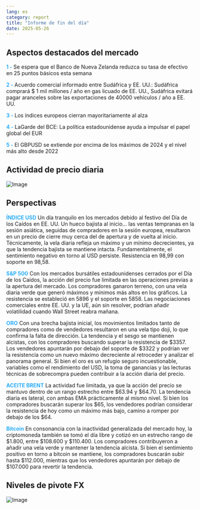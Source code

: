 ```yaml
---
lang: es
category: report
title: "Informe de fin del día"
date: 2025-05-26
---
```



<h2>Aspectos destacados del mercado</h2>
<strong style="color: #2caef7;">1 - </strong> Se espera que el Banco de Nueva Zelanda reduzca su tasa de efectivo en 25 puntos básicos esta semana

<strong style="color: #2caef7;">2 - </strong> Acuerdo comercial informado entre Sudáfrica y EE. UU.: Sudáfrica comprará $ 1 mil millones / año en gas licuado de EE. UU., Sudáfrica evitará pagar aranceles sobre las exportaciones de 40000 vehículos / año a EE. UU.

<strong style="color: #2caef7;">3 - </strong> Los índices europeos cierran mayoritariamente al alza

<strong style="color: #2caef7;">4 - </strong> LaGarde del BCE: La política estadounidense ayuda a impulsar el papel global del EUR

<strong style="color: #2caef7;">5 - </strong> El GBPUSD se extiende por encima de los máximos de 2024 y el nivel más alto desde 2022



<h2>Actividad de precio diaria</h2>
<img src="https://markleighedu.github.io/img/May-2025/26-May-2025/price.jpg" alt="Image"/>

<h2>Perspectivas</h2>
<strong style="color: #2caef7;">ÍNDICE USD</strong> Un día tranquilo en los mercados debido al festivo del Día de los Caídos en EE. UU. Un hueco bajista al inicio… las ventas tempranas en la sesión asiática, seguidas de compradores en la sesión europea, resultaron en un precio de cierre muy cerca del de apertura y de vuelta al inicio. Técnicamente, la vela diaria refleja un máximo y un mínimo decrecientes, ya que la tendencia bajista se mantiene intacta. Fundamentalmente, el sentimiento negativo en torno al USD persiste. Resistencia en 98,99 con soporte en 98,58.

<strong style="color: #2caef7;">S&P 500</strong> Con los mercados bursátiles estadounidenses cerrados por el Día de los Caídos, la acción del precio fue limitada en las operaciones previas a la apertura del mercado. Los compradores ganaron terreno, con una vela diaria verde que generó máximos y mínimos más altos en los gráficos. La resistencia se estableció en 5896 y el soporte en 5858. Las negociaciones comerciales entre EE. UU. y la UE, aún sin resolver, podrían añadir volatilidad cuando Wall Street reabra mañana.

<strong style="color: #2caef7;">ORO</strong> Con una brecha bajista inicial, los movimientos limitados tanto de compradores como de vendedores resultaron en una vela tipo doji, lo que confirma la falta de dirección. La tendencia y el sesgo se mantienen alcistas, con los compradores buscando superar la resistencia de $3357. Los vendedores apuntarán por debajo del soporte de $3322 y podrían ver la resistencia como un nuevo máximo decreciente al retroceder y analizar el panorama general. Si bien el oro es un refugio seguro incuestionable, variables como el rendimiento del USD, la toma de ganancias y las lecturas técnicas de sobrecompra pueden contribuir a la acción diaria del precio.

<strong style="color: #2caef7;">ACEITE BRENT</strong> La actividad fue limitada, ya que la acción del precio se mantuvo dentro de un rango estrecho entre $63.94 y $64.70. La tendencia diaria es lateral, con ambas EMA prácticamente al mismo nivel. Si bien los compradores buscarán superar los $65, los vendedores podrían considerar la resistencia de hoy como un máximo más bajo, camino a romper por debajo de los $64.

<strong style="color: #2caef7;">Bitcoin</strong> En consonancia con la inactividad generalizada del mercado hoy, la criptomoneda también se tomó el día libre y cotizó en un estrecho rango de $1.800, entre $108.600 y $110.400. Los compradores contribuyeron a añadir una vela verde y mantener la tendencia alcista. Si bien el sentimiento positivo en torno a bitcoin se mantiene, los compradores buscarán subir hasta $112.000, mientras que los vendedores apuntarán por debajo de $107.000 para revertir la tendencia.



<h2>Niveles de pivote FX</h2>
<img src="https://markleighedu.github.io/img/May-2025/26-May-2025/pivot.jpg" alt="Image"/>